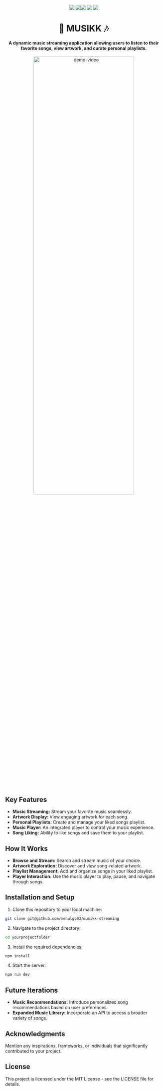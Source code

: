 
<p align="center">
    <a href=""><img src="https://img.shields.io/badge/Maintained%3F-yes-green.svg" /></a>
    <a href=""><img src="https://badgen.net/github/commits/mehulgo93/musikk-streaming /></a>
    <br>
    <a href=""><img src="https://img.shields.io/badge/Next.js-000000?style=for-the-badge&logo=nextdotjs&logoColor=white"/></a>
    <a href=""><img src="https://img.shields.io/badge/TypeScript-3178C6?style=for-the-badge&logo=typescript&logoColor=white" /></a>
    <a href=""><img src="https://img.shields.io/badge/Supabase-3ECF8E?style=for-the-badge&logo=supabase&logoColor=white" /></a>
</p>

<h1 align="center"><b>🎵 MUSIKK 🎶</b></h1>
<h4 align="center"> A dynamic music streaming application allowing users to listen to their favorite songs, view artwork, and curate personal playlists.
</h4>

<p align="center">
    <img src="https://github.com/mehulgo93/musikk-streaming/assets/111099204/decba973-8f68-407d-8f2a-70861fb31cdb" alt="demo-video" width=80% height=60%/>
</p>

## Key Features

- **Music Streaming:** Stream your favorite music seamlessly.
- **Artwork Display:** View engaging artwork for each song.
- **Personal Playlists:** Create and manage your liked songs playlist.
- **Music Player:** An integrated player to control your music experience.
- **Song Liking:** Ability to like songs and save them to your playlist.

## How It Works

- **Browse and Stream:** Search and stream music of your choice.
- **Artwork Exploration:** Discover and view song-related artwork.
- **Playlist Management:** Add and organize songs in your liked playlist.
- **Player Interaction:** Use the music player to play, pause, and navigate through songs.

## Installation and Setup 

1. Clone this repository to your local machine:

```bash
git clone git@github.com/mehulgo93/musikk-streaming
```

2. Navigate to the project directory:

```bash
cd yourprojectfolder
```

3. Install the required dependencies:

```bash
npm install 
```

4. Start the server:

```bash
npm run dev
```

## Future Iterations

- **Music Recommendations:** Introduce personalized song recommendations based on user preferences.
- **Expanded Music Library:** Incorporate an API to access a broader variety of songs.

## Acknowledgments

Mention any inspirations, frameworks, or individuals that significantly contributed to your project.

## License

This project is licensed under the MIT License - see the LICENSE file for details.

